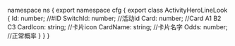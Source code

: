 namespace ns {
	export namespace cfg {
		export class ActivityHeroLineLook {
			Id: number;		//#ID
			SwitchId: number;		//活动id
			Card: number;		//Card A1  B2  C3
			CardIcon: string;		//卡片icon
			CardName: string;		//卡片名字
			Odds: number;		//正常概率
		}
	}
}